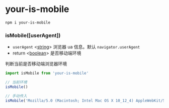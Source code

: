 # your-is-mobile

```bash
npm i your-is-mobile
```

### isMobile([userAgent])
- `userAgent` <[string]> 浏览器 ua 信息。默认 `navigator.userAgent`
- return <[boolean]> 是否移动端环境

判断当前是否移动端浏览器环境

```js
import isMobile from 'your-is-mobile'

// 当前环境
isMobile()

// 手动传入
isMobile('Mozilla/5.0 (Macintosh; Intel Mac OS X 10_12_4) AppleWebKit/537.36 (KHTML, like Gecko) Chrome/63.0.3239.132 Safari/537.36')
```

[string]: https://developer.mozilla.org/en-US/docs/Web/JavaScript/Data_structures#String_type "String"
[boolean]: https://developer.mozilla.org/en-US/docs/Web/JavaScript/Data_structures#Boolean_type "Boolean"
